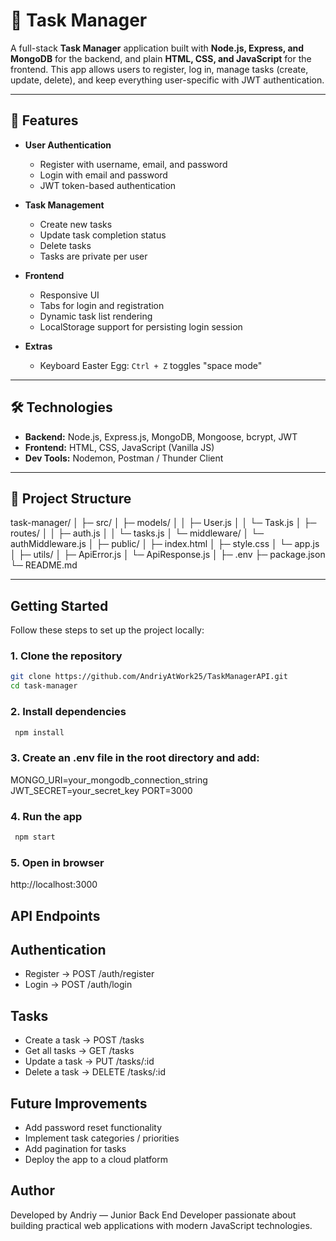 # 📝 Task Manager

A full-stack **Task Manager** application built with **Node.js, Express, and MongoDB** for the backend, and plain **HTML, CSS, and JavaScript** for the frontend. This app allows users to register, log in, manage tasks (create, update, delete), and keep everything user-specific with JWT authentication.

---

## 🚀 Features

- **User Authentication**
  - Register with username, email, and password
  - Login with email and password
  - JWT token-based authentication

- **Task Management**
  - Create new tasks
  - Update task completion status
  - Delete tasks
  - Tasks are private per user

- **Frontend**
  - Responsive UI
  - Tabs for login and registration
  - Dynamic task list rendering
  - LocalStorage support for persisting login session

- **Extras**
  - Keyboard Easter Egg: `Ctrl + Z` toggles "space mode"

---

## 🛠️ Technologies

- **Backend:** Node.js, Express.js, MongoDB, Mongoose, bcrypt, JWT  
- **Frontend:** HTML, CSS, JavaScript (Vanilla JS)  
- **Dev Tools:** Nodemon, Postman / Thunder Client  

---

## 📁 Project Structure

task-manager/
│
├─ src/
│ ├─ models/
│ │ ├─ User.js
│ │ └─ Task.js
│ ├─ routes/
│ │ ├─ auth.js
│ │ └─ tasks.js
│ └─ middleware/
│ └─ authMiddleware.js
│
├─ public/
│ ├─ index.html
│ ├─ style.css
│ └─ app.js
│
├─ utils/
│ ├─ ApiError.js
│ └─ ApiResponse.js
│
├─ .env
├─ package.json
└─ README.md

---
## Getting Started

Follow these steps to set up the project locally:

### 1. Clone the repository 
 ```bash
 git clone https://github.com/AndriyAtWork25/TaskManagerAPI.git
 cd task-manager
 ```
 ### 2. Install dependencies
 ```bash
  npm install
 ```
 ### 3. Create an .env file in the root directory and add: 

 MONGO_URI=your_mongodb_connection_string
 JWT_SECRET=your_secret_key
 PORT=3000

 ### 4. Run the app
 ```bash
  npm start
 ```
 ### 5. Open in browser

 http://localhost:3000
 
 ## API Endpoints

 ## Authentication

- Register → POST /auth/register
- Login → POST /auth/login

 ## Tasks

- Create a task → POST /tasks
- Get all tasks → GET /tasks
- Update a task → PUT /tasks/:id
- Delete a task → DELETE /tasks/:id

 ## Future Improvements

 - Add password reset functionality
 - Implement task categories / priorities
 - Add pagination for tasks
 - Deploy the app to a cloud platform

 ## Author 
 
 Developed by Andriy — Junior Back End Developer passionate about building practical web applications with modern JavaScript technologies.
